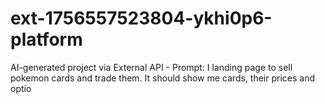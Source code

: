 # ext-1756557523804-ykhi0p6-platform
AI-generated project via External API - Prompt: I landing page to sell pokemon cards and trade them. It should show me cards, their prices and optio
